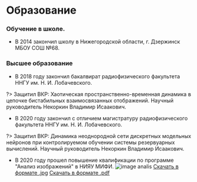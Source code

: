# Образование

### Обучение в школе.
* В 2014 закончил школу в Нижегородской области, г. Дзержинск МБОУ СОШ №68. 

### Высшее образование

* В 2018 году закончил бакалвират радиофизического факультета ННГУ им. Н. И. Лобачевского. 

?> Защитил ВКР: Хаотическая пространственно-временная динамика в цепочке бистабильных взаимосвязанных отображений. Научный руководитель Некоркин Владимир Исаакович. 

* В 2020 году закончил с отличием магистратуру радиофизического факультета ННГУ им. Н. И. Лобачевского.

?> Защитил ВКР: Динамика неоднородной сети дискретных модельных нейронов при контролируемом обучении системы резервуарных вычислений. Научный руководитель Некоркин Владимир Исаакович. 

* В 2020 году прошел повышение квалификации по программе "Анализ изображений" в НИЯУ МИФИ. 
![image analis](__media/image_analysis.jpg)
[Скачать в формате .jpg](https://drive.google.com/file/d/1Uj-esu6jV8BclNQhRart-tdm6075n7TY/view?usp=sharing)
[Скачать в формате .pdf](https://drive.google.com/file/d/10cS4wfenF9mVqQXVwwGdIz13_VPrN1r3/view?usp=sharing)
